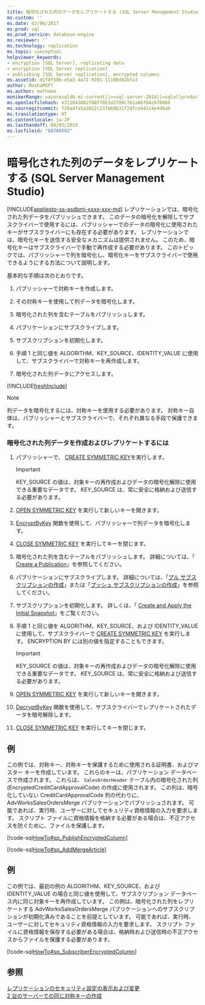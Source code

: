 ```yaml
---
title: 暗号化された列のデータをレプリケートする (SQL Server Management Studio) | Microsoft Docs
ms.custom: ''
ms.date: 03/06/2017
ms.prod: sql
ms.prod_service: database-engine
ms.reviewer: ''
ms.technology: replication
ms.topic: conceptual
helpviewer_keywords:
- encryption [SQL Server], replicating data
- encryption [SQL Server replication]
- publishing [SQL Server replication], encrypted columns
ms.assetid: d1f8f586-e5a3-4a71-9391-11198d42bfa3
author: MashaMSFT
ms.author: mathoma
monikerRange: =azuresqldb-mi-current||>=sql-server-2014||=sqlallproducts-allversions
ms.openlocfilehash: e311043882f88f7063a5709c761a88f84cb76066
ms.sourcegitcommit: 728a4fa5a3022c237b68b31724fce441c4e4d0ab
ms.translationtype: HT
ms.contentlocale: ja-JP
ms.lasthandoff: 08/03/2019
ms.locfileid: "68769592"
---
```

# <a name="replicate-data-in-encrypted-columns-sql-server-management-studio"></a>暗号化された列のデータをレプリケートする (SQL Server Management Studio)
[!INCLUDE[appliesto-ss-asdbmi-xxxx-xxx-md](../../../includes/appliesto-ss-asdbmi-xxxx-xxx-md.md)]
  レプリケーションでは、暗号化された列データをパブリッシュできます。 このデータの暗号化を解除してサブスクライバーで使用するには、パブリッシャーでのデータの暗号化に使用されたキーがサブスクライバーにも存在する必要があります。 レプリケーションでは、暗号化キーを送信する安全なメカニズムは提供されません。 このため、暗号化キーはサブスクライバーで手動で再作成する必要があります。 このトピックでは、パブリッシャーで列を暗号化し、暗号化キーをサブスクライバーで使用できるようにする方法について説明します。  
  
 基本的な手順は次のとおりです。  
  
1.  パブリッシャーで対称キーを作成します。  
  
2.  その対称キーを使用して列データを暗号化します。  
  
3.  暗号化された列を含むテーブルをパブリッシュします。  
  
4.  パブリケーションにサブスクライブします。  
  
5.  サブスクリプションを初期化します。  
  
6.  手順 1 と同じ値を ALGORITHM、KEY_SOURCE、IDENTITY_VALUE に使用して、サブスクライバーで対称キーを再作成します。  
  
7.  暗号化された列データにアクセスします。  

[!INCLUDE[freshInclude](../../../includes/paragraph-content/fresh-note-steps-feedback.md)]

> [!NOTE]  
>  列データを暗号化するには、対称キーを使用する必要があります。 対称キー自体は、パブリッシャーとサブスクライバーで、それぞれ異なる手段で保護できます。  
  
### <a name="to-create-and-replicate-encrypted-column-data"></a>暗号化された列データを作成およびレプリケートするには  
  
1.  パブリッシャーで、 [CREATE SYMMETRIC KEY](../../../t-sql/statements/create-symmetric-key-transact-sql.md)を実行します。  
  
    > [!IMPORTANT]  
    >  KEY_SOURCE の値は、対象キーの再作成およびデータの暗号化解除に使用できる重要なデータです。 KEY_SOURCE は、常に安全に格納および送信する必要があります。  
  
2.  [OPEN SYMMETRIC KEY](../../../t-sql/statements/open-symmetric-key-transact-sql.md) を実行して新しいキーを開きます。  
  
3.  [EncryptByKey](../../../t-sql/functions/encryptbykey-transact-sql.md) 関数を使用して、パブリッシャーで列データを暗号化します。  
  
4.  [CLOSE SYMMETRIC KEY](../../../t-sql/statements/close-symmetric-key-transact-sql.md) を実行してキーを閉じます。  
  
5.  暗号化された列を含むテーブルをパブリッシュします。 詳細については、「 [Create a Publication](../../../relational-databases/replication/publish/create-a-publication.md)」を参照してください。  
  
6.  パブリケーションにサブスクライブします。 詳細については、「[プル サブスクリプションの作成](../../../relational-databases/replication/create-a-pull-subscription.md)」または「[プッシュ サブスクリプションの作成](../../../relational-databases/replication/create-a-push-subscription.md)」を参照してください。  
  
7.  サブスクリプションを初期化します。 詳しくは、「 [Create and Apply the Initial Snapshot](../../../relational-databases/replication/create-and-apply-the-initial-snapshot.md)」をご覧ください。  
  
8.  手順 1 と同じ値を ALGORITHM、KEY_SOURCE、および IDENTITY_VALUE に使用して、サブスクライバーで [CREATE SYMMETRIC KEY](../../../t-sql/statements/create-symmetric-key-transact-sql.md) を実行します。 ENCRYPTION BY には別の値を指定することもできます。  
  
    > [!IMPORTANT]  
    >  KEY_SOURCE の値は、対象キーの再作成およびデータの暗号化解除に使用できる重要なデータです。 KEY_SOURCE は、常に安全に格納および送信する必要があります。  
  
9. [OPEN SYMMETRIC KEY](../../../t-sql/statements/open-symmetric-key-transact-sql.md) を実行して新しいキーを開きます。  
  
10. [DecryptByKey](../../../t-sql/functions/decryptbykey-transact-sql.md) 関数を使用して、サブスクライバーでレプリケートされたデータを暗号解除します。  
  
11. [CLOSE SYMMETRIC KEY](../../../t-sql/statements/close-symmetric-key-transact-sql.md) を実行してキーを閉じます。  
  
## <a name="example"></a>例  
 この例では、対称キー、対称キーを保護するために使用される証明書、およびマスター キーを作成しています。 これらのキーは、パブリケーション データベースで作成されます。 これらは、 `SalesOrderHeader` テーブル内の暗号化された列 (EncryptedCreditCardApprovalCode) の作成に使用されます。 この列は、暗号化していない CreditCardApprovalCode 列の代わりに、AdvWorksSalesOrdersMerge パブリケーションでパブリッシュされます。 可能であれば、実行時、ユーザーに対してセキュリティ資格情報の入力を要求します。 スクリプト ファイルに資格情報を格納する必要がある場合は、不正アクセスを防ぐために、ファイルを保護します。  
  
 [!code-sql[HowTo#sp_PublishEncryptedColumn](../../../relational-databases/replication/codesnippet/tsql/replicate-data-in-encryp_1.sql)]  
  
 [!code-sql[HowTo#sp_AddMergeArticle](../../../relational-databases/replication/codesnippet/tsql/replicate-data-in-encryp_2.sql)]  
  
## <a name="example"></a>例  
 この例では、最初の例の ALGORITHM、KEY_SOURCE、および IDENTITY_VALUE の場合と同じ値を使用して、サブスクリプション データベース内に同じ対象キーを再作成しています。 この例は、暗号化された列をレプリケートする AdvWorksSalesOrdersMerge パブリケーションへのサブスクリプションが初期化済みであることを前提としています。 可能であれば、実行時、ユーザーに対してセキュリティ資格情報の入力を要求します。 スクリプト ファイルに資格情報を保存する必要がある場合は、格納時および送信時の不正アクセスからファイルを保護する必要があります。  
  
 [!code-sql[HowTo#sp_SubscriberEncryptedColumn](../../../relational-databases/replication/codesnippet/tsql/replicate-data-in-encryp_3.sql)]  
  
## <a name="see-also"></a>参照  
 [レプリケーションのセキュリティ設定の表示および変更](../../../relational-databases/replication/security/view-and-modify-replication-security-settings.md)   
 [2 台のサーバーでの同じ対称キーの作成](../../../relational-databases/security/encryption/create-identical-symmetric-keys-on-two-servers.md)  
  
  
